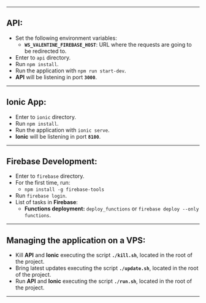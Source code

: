 ----------
**API:**
----------------
* Set the following environment variables:
  * **`WS_VALENTINE_FIREBASE_HOST`**: URL where the requests are going to be redirected to.
* Enter to `api` directory.
* Run `npm install`.
* Run the application with `npm run start-dev`.
* **API** will be listening in port **`3000`**.

----------
**Ionic App:**
----------------
* Enter to `ionic` directory.
* Run `npm install`.
* Run the application with `ionic serve`.
* **Ionic** will be listening in port **`8100`**.

----------
**Firebase Development:**
----------------
* Enter to `firebase` directory.
* For the first time, run:
  * `npm install -g firebase-tools`
* Run `firebase login`.
* List of tasks in **Firebase**:
  * **Functions deployment:** `deploy_functions` or `firebase deploy --only functions`.

----------

**Managing the application on a VPS:**
----------------
* Kill **API** and **Ionic** executing the script **`./kill.sh`**, located in the root of the project.
* Bring latest updates executing the script **`./update.sh`**, located in the root of the project.
* Run **API** and **Ionic** executing the script **`./run.sh`**, located in the root of the project.

----------